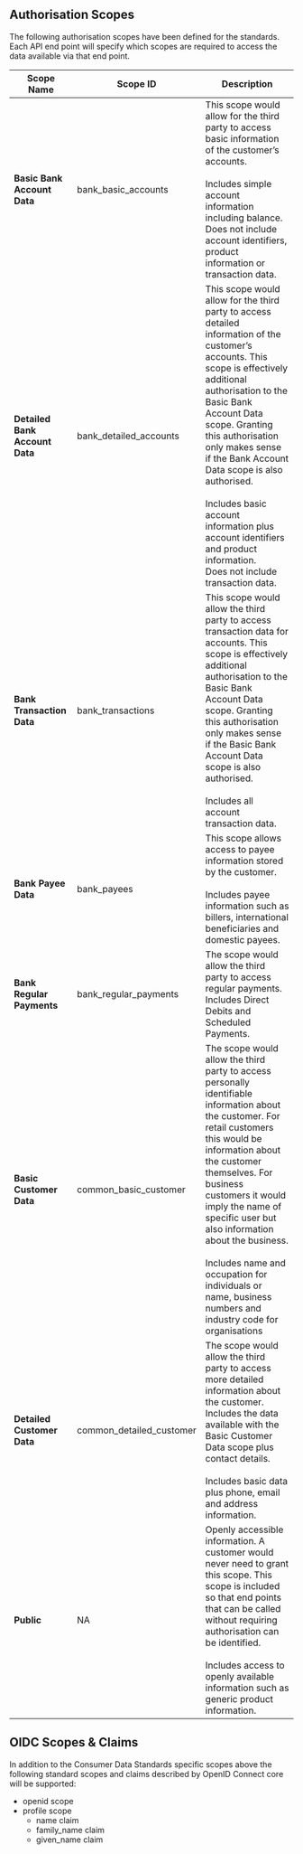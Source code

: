 ## Authorisation Scopes

The following authorisation scopes have been defined for the standards.  Each API end point will specify which scopes are required to access the data available via that end point.

Scope Name | Scope ID |Description
-----------|----------|-----------
**Basic Bank Account Data** | bank_basic_accounts | This scope would allow for the third party to access basic information of the customer’s accounts.<br/><br/>Includes simple account information including balance.<br/>Does not include account identifiers, product information or transaction data.
**Detailed Bank Account Data** | bank_detailed_accounts | This scope would allow for the third party to access detailed information of the customer’s accounts. This scope is effectively additional authorisation to the Basic Bank Account Data scope. Granting this authorisation only makes sense if the Bank Account Data scope is also authorised.<br/><br/>Includes basic account information plus account identifiers and product information.<br/>Does not include transaction data.
**Bank Transaction Data** | bank_transactions | This scope would allow the third party to access transaction data for accounts.  This scope is effectively additional authorisation to the Basic Bank Account Data scope.  Granting this authorisation only makes sense if the Basic Bank Account Data scope is also authorised.<br/><br/>Includes all account transaction data.
**Bank Payee Data** | bank_payees | This scope allows access to payee information stored by the customer.<br/><br/>Includes payee information such as billers, international beneficiaries and domestic payees.
**Bank Regular Payments** | bank_regular_payments | The scope would allow the third party to access regular payments.  Includes Direct Debits and Scheduled Payments.
**Basic Customer Data** | common_basic_customer | The scope would allow the third party to access personally identifiable information about the customer.  For retail customers this would be information about the customer themselves.  For business customers it would imply the name of specific user but also information about the business.<br/><br/>Includes name and occupation for individuals or name, business numbers and industry code for organisations
**Detailed Customer Data** | common_detailed_customer | The scope would allow the third party to access more detailed information about the customer.  Includes the data available with the Basic Customer Data scope plus contact details.<br/><br/>Includes basic data plus phone, email and address information.
**Public** | NA | Openly accessible information.  A customer would never need to grant this scope.  This scope is included so that end points that can be called without requiring authorisation can be identified.<br/><br/>Includes access to openly available information such as generic product information.

## OIDC Scopes & Claims

In addition to the Consumer Data Standards specific scopes above the following standard scopes and claims described by OpenID Connect core will be supported:

- openid scope
- profile scope
    - name claim
    - family_name claim
    - given_name claim
